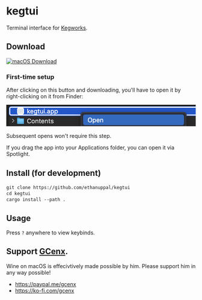 # kegtui

Terminal interface for [Kegworks][kegworks].

## Download

[![macOS Download](https://img.shields.io/badge/macOS-Download-green?logo=apple&logoColor=white)](https://nightly.link/ethanuppal/kegtui/workflows/build.yaml/main/kegtui.zip)

### First-time setup

After clicking on this button and downloading, you'll have to open it by right-clicking on it from Finder:

![Right click on the app and then click Open](./images/how-to-open-first-time.png)

Subsequent opens won't require this step.

If you drag the app into your Applications folder, you can open it via Spotlight.

## Install (for development)
```
git clone https://github.com/ethanuppal/kegtui
cd kegtui
cargo install --path .
```

## Usage

Press `?` anywhere to view keybinds.

## Support [GCenx](https://github.com/Gcenx).

Wine on macOS is effecivtively made possible by him.
Please support him in any way possible!

- https://paypal.me/gcenx
- https://ko-fi.com/gcenx

[kegworks]: https://github.com/Kegworks-App/Kegworks

